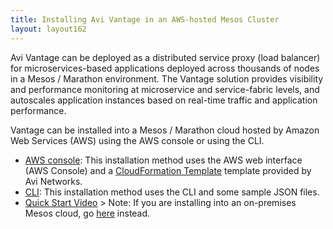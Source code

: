 ```yaml
---
title: Installing Avi Vantage in an AWS-hosted Mesos Cluster
layout: layout162
---
```

Avi Vantage can be deployed as a distributed service proxy (load balancer) for microservices-based applications deployed across thousands of nodes in a Mesos / Marathon environment. The Vantage solution provides visibility and performance monitoring at microservice and service-fabric levels, and autoscales application instances based on real-time traffic and application performance.

Vantage can be installed into a Mesos / Marathon cloud hosted by Amazon Web Services (AWS) using the AWS console or using the CLI.

* <a href="/docs/16.2/installation-guides/installing-avi-integration-with-mesos-in-aws">AWS console</a>: This installation method uses the AWS web interface (AWS Console) and a <a href="//cdn2.hubspot.net/hubfs/443964/Web_Document_Folder/Mesos-avi-cloudformation-15.3.json?t=1455301692246">CloudFormation Template</a> template provided by Avi Networks.
* <a href="/docs/16.2/installation-guides/installing-mesos-in-aws-using-the-cli/">CLI</a>: This installation method uses the CLI and some sample JSON files.
* <a href="https://youtu.be/4p4L5dtgRis">Quick Start Video</a> &gt; Note: If you are installing into an on-premises Mesos cloud, go <a href="/docs/16.2/deploying-avi-vantage-with-mesosphere-dcos-on-premises/">here</a> instead.
 